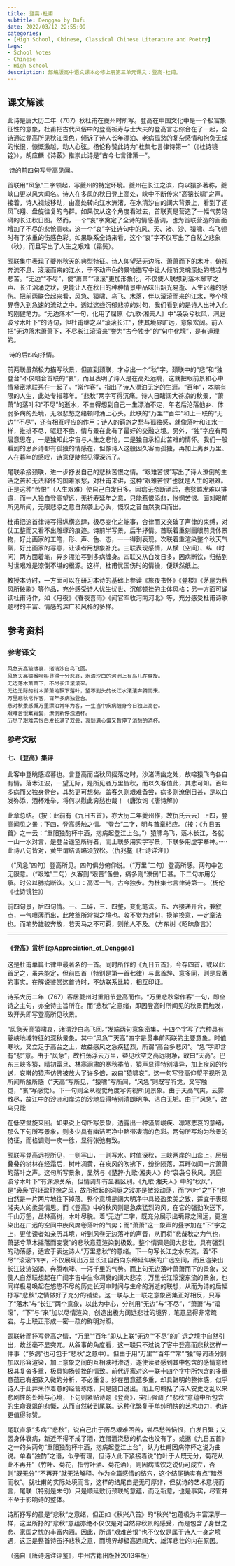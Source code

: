 ```yaml
---
title: 登高-杜甫
subtitle: Denggao by Dufu
date: 2022/03/12 22:55:09
categories:
- [High School, Chinese, Classical Chinese Literature and Poetry]
tags:
- School Notes
- Chinese
- High School
description: 部编版高中语文课本必修上册第三单元课文：登高-杜甫。
---
```


## 课文解读

​	此诗是唐大历二年（767）秋杜甫在夔州时所写。登高在中国文化中是一个极富象征性的意象，杜甫把古代风俗中的登高祈寿与士大夫的登高言志综合在了一起，全诗通过登高所见秋江景色，倾诉了诗人长年漂泊、老病孤愁的复杂感情和抱负无成的怅恨，慷慨激越，动人心弦。杨伦称赞此诗为“杜集七言律诗第一”（《杜诗镜铨》），胡应麟《诗薮》推崇此诗是“古今七言律第一”。

​	诗的前四句写登高见闻。

​	首联用“风急”二字领起，写夔州的特定环境。夔州在长江之滨，向以猿多著称，夔峡口更以风大闻名。诗人在多风的秋日登上高处，峡中不断传来“高猿长啸”之声。接着，诗人视线移动，由高处转向江水洲渚，在水清沙白的阔大背景上，看到了迎风飞翔、盘旋往复的鸟群。如果仅从这个角度看过去，首联真是营造了一幅气势磅礴的长江秋日图。然而，一个“哀”字奠定了全诗的情感基调，也为首联营造的画面增加了不尽的悲怆意味，这一个“哀”字让诗句中的风、天、渚、沙、猿啸、鸟飞顿时有了浓重的伤感色彩。如果联系全诗来看，这个“哀”字不仅写出了自然之悲象（秋），而且写出了人生之艰难（霜鬓）。

​	颔联集中表现了夔州秋天的典型特征。诗人仰望茫无边际、萧萧而下的木叶，俯视奔流不息、滚滚而来的江水，于不动声色的景物描写中让人倾听灵魂深处的苍凉与悲苦。“无边”“不尽”，使“萧萧”“滚滚”更加形象化，不仅使人联想到落木窸窣之声、长江汹涌之状，更能让人在秋日的种种情景中品味出韶光易逝、人生迟暮的感伤。把前两联合起来看，风急、猿啸、鸟飞、木落，伴以滚滚而来的江水，整个境界卷入到急速的流动之中。透过这些沉郁悲凉的对句，我们看到的是诗人出神入化的刚健笔力。“无边落木”一句，化用了屈原《九歌·湘夫人》中“袅袅兮秋风，洞庭波兮木叶下”的诗句，但杜甫继之以“滚滚长江”，使其境界旷远，意象宏阔。前人把“无边落木萧萧下，不尽长江滚滚来”誉为“古今独步”的“句中化境”，是有道理的。

​	诗的后四句抒情。

​	前两联虽然极力描写秋景，但直到颈联，才点出一个“秋”字。颈联中的“悲”和“独登台”不仅暗合首联的“哀”，而且表明了诗人是在高处远眺，这就把眼前景和心中情紧密地联系在一起了。“常作客”，指出了诗人漂泊无定的生涯。“百年”，本喻有限的人生，此处专指暮年。“悲秋”两字写得沉痛。诗人日睹阔大苍凉的秋景，“萧萧”的落叶和“不尽”的逝水，不由得想到自己一生漂泊不定，年老后沦落他乡、体弱多病的处境，无限悲愁之绪顿时涌上心头。此联的“万里”“百年”和上一联的“无边”“不尽”，还有相互呼应的作用：诗人的羁旅之愁与孤独感，就像落叶和江水一样，推排不尽，驱赶不绝，情与景在此有了最好的交融之境。另外，“独”字应有两层意思在，一是独知此宇宙与人生之悲怆，二是独自承担此苦难的情怀。我们一般看到的思乡诗都有孤独的情感在，但像诗人这般因久客而孤独，再加上离乡万里、人在暮年的感叹，诗意便陡然见得深沉了。

​	尾联承接颈联，进一步抒发自己的悲秋苦恨之情。“艰难苦恨”写出了诗人潦倒的生活之苦和无法释怀的国难家愁，对杜甫来讲，这种“艰难苦恨”也就是人生的艰难。正是这种“苦恨”（人生艰难）使自己白发日多。因病无奈断酒后，悲愁越发难以排遣，而一人独自登高望远，无祈寿延年之意，只能惹恨添悲，怅惘苦恨。面对眼前所见所闻，无限悲凉之意自然袭上心头，慨叹之音白然脱口而出。

​	杜甫把这首律诗写得纵横恣肆，极尽变化之能事，合律而又突破了声律的束缚，对仗工整而又看不出雕琢的痕迹。诗前半写景，后半抒情。首联着重刻画眼前具体景物，好比画家的工笔，形、声、色、态，一一得到表现。次联着重渲染整个秋天气氛，好比画家的写意，让读者用想象补充。三联表现感情，从横（空间）、纵（时问）两方面着笔，异乡漂泊写到多病缠身。四联又从白发日多，因病断饮，归结到时世艰难是潦倒不堪的根源。这样，杜甫忧国伤时的情操，便跃然纸上。

​	教授本诗时，一方面可以在研习本诗的基础上参读《旅夜书怀》《登楼》《茅屋为秋风所破歌》等作品，充分感受诗人忧生忧世、沉郁顿挫的主体风格；另一方面可诵读杜甫诗作，如《月夜》《春夜喜雨》《闻官军收河南河北》等，充分感受杜甫诗歌题材的丰富、情感的深广和风格的多样。

## 参考资料

### 参考译文

```template:classcial-chinese-literature-and-poetry-translation
风急天高猿啸哀，渚清沙白鸟飞回。
风急天高猿猴啼叫显得十分悲哀，水清沙白的河洲上有鸟儿在盘旋。
无边落木萧萧下，不尽长江滚滚来。
无边无际的树木萧萧地飘下落叶，望不到头的长江水滚滚奔腾而来。
万里悲秋常作客，百年多病独登台。
悲对秋景感慨万里漂泊常年为客，一生当中疾病缠身今日独上高台。
艰难苦恨繁霜鬓，潦倒新停浊酒杯。
历尽了艰难苦恨白发长满了双鬓，衰颓满心偏又暂停了消愁的酒杯。
```

### 参考文献

#### 七、《登高》集评

​	此客中登眺感迟暮也。言登高而当秋风摇落之时，沙渚清幽之处，故啼猿飞鸟各自有情。落木江波，一望无际，是所见者万里皆秋，而以久客值此，其悲可知。百年多病而又独身登台，其愁更可想矣。盖客久则艰难备尝，病多则潦倒日甚，是以白发弥添，酒杯难举，将何以慰此穷愁也哉！（唐汝询《唐诗解》）

​	此章总结。（按：此前有《九日五首》，亦大历二年夔州作，故仇氏云云）上四，登高闻见之景；下四，登高感触之情。“登台”二字，明与首章相应。（按：《九日五首》之一云：“重阳独酌杯中酒，抱病起登江上台。”）猿啸鸟飞，落木长江，各就一山一水对言，是登台遥望所得者，而上联多用实字写景，下联多用虚字摹神。·····此诗八句皆对，黄生谓结调略须放松。（仇兆鳌《杜诗详注》）

​	（“风急”四句）登高所见。四句俱分俯仰说。（“万里”二句）登高所感。两句中包无限意。（“艰难”二句）久客则“艰苦”备尝，痛多则“潦倒”日甚。下二句亦用分承。时公以肺病断饮。又曰：高浑一气，古今独步。为杜集七言律诗第一。（杨伦《杜诗镜铨》）

​	前四句景，后四句情。一、二碎，三、四整，变化笔法。五、六接递开合，兼叙点，一气喷薄而出，此放翁所常拟之境也。收不觉为对句，换笔换意，一定章法也。而笔势雄骏奔放，若天马之不可羁，则他人不及。（方东树《昭昧詹言》）

---

#### 《登高》赏析 [@Appreciation_of_Denggao]

​	这是杜甫单篇七律中最著名的一首。同时所作的《九日五首》，今存四首，或以此首足之，虽未能定，但前四首（特别是第一首七律）与此首辞、意多同，则是显著的事实。在解说鉴赏这首诗时，不妨联系比较，相互印证。

​	诗系大历二年（767）客居夔州时重阳节登高而作。“万里悲秋常作客”一句，即全诗之主句，亦全诗主旨所在。而“悲秋”之意绪，即因登高时所闻见的秋景而触发，故开头即写登高所见秋景。

​	“风急天高猿啸哀，渚清沙白鸟飞回。”发端两句意象密集，十四个字写了六种具有夔峡地域特征的深秋景象。其中“风急”“天高”四字是贯串前两联的主要意象。时值寒秋，又立足于高台之上，故益感风之急疾猛烈，所谓“高台多悲风”。“急”字即含有“悲”意。由于“风急”，故扫荡浮云万里，益见秋空之高远明净，故曰“天高”。巴东三峡多猿，晴初霜旦、林寒涧肃的寒秋季节，猿声显得特别凄异，加上疾风的传送，哀啭的猿声仿佛被放大了许多倍，故曰“猿啸哀”。这一句写登高仰望平视所见所闻所触所感（“天高”写所见，“猿啸”写所闻，“风急”则既写听觉，又写触觉，“哀”写感觉）。下一句则全从视觉角度写俯视所见景象。由于天高气爽，云雾散尽，故江中的沙洲和岸边的沙地显得特别清朗明净、洁白无垢。由于“风急”，故鸟只能

​	在低空盘旋来回。如果说上句所写景象，透露出一种骚屑峻疾、凛寒悲哀的意绪，那么下句所写景象，则多少具有幽洁明净中略带凄清的色彩。两句所写均为秋景的特征，而格调则一疾一徐，显得张弛有致。

​	颔联写登高远视所见，一则写山，一则写水。时值深秋，三峡两岸的山峦上，层层叠叠的树林在经霜后，树叶凋黄，在疾风的吹拂下，纷纷陨落，耳畔似闻一片萧萧的落叶之声。这句所写景象，显然与《楚辞·九歌·湘夫人》的“袅袅兮秋风，洞庭波兮木叶下”有渊源关系，但情调却有显著区别。《九歌·湘夫人》中的“秋风”，是“袅袅”的轻盈舒徐之风，故所掀起的洞庭之波亦是微波动荡，而“木叶”之“下”也自然是一片两片地往下掉落。整个意境是阔大明净中具轻盈柔美之致，适宜于表现湘夫人的柔美情思。而《登高》中的秋风则是急疾猛烈的风，在它的强劲吹送下，千山万壑，丛林高树，木叶尽脱。着“无边”二字，既充分展示出境界之阔远，更渲染出在广远的空间中疾风席卷落叶的气势；而“萧萧”这一象声的叠字加在“下”字之上，更使读者如亲历其境，听到风卷无边落叶的声音，从而将“悲哉秋之为气也，萧瑟兮草木摇落而变衰”的悲秋意蕴渲染到极致。整个情调是阔大悲壮，具有强烈的动荡感，适宜于表达诗人“万里悲秋”的意绪。下一句写长江之水东流，着“不尽”“滚滚”四字，不仅展现出万里长江自西向东绵延伸展的广远空间，而且渲染出长江波涛汹涌、奔腾咆哮、一泻千里的气势。而上句无边落叶萧萧而下的景象，又使人自然联想起在广阔宇宙中生命凋衰的阔大悲凉；万里长江滚滚东流的景象，也同样极易唤起在悠悠不尽的历史长河中时间与生命的消逝的联想，从而为诗的后幅抒写“悲秋”之情做好了充分的铺垫。这一联与上一联之意象密集正好相反，只写了“落木”与“长江”两个意象，以此为中心，分别用“无边”与“不尽”，“萧萧”与“滚滚”，“下”与“来”加以尽情渲染，创造出极为阔远悲壮的境界，笔意显得非常疏宕。与上联正形成一密一疏的鲜明对照。

​	颈联转而抒写登高之情，“万里”“百年”即从上联“无边”“不尽”的广远之境中自然引出，故丝毫不显突兀。从叙事的角度看，这一联只不过说了客中登高而悲秋这样一件事（“多病”也可包于“悲秋”之意中）。但由于用“万里”“百年”“常”“独”等词语分别加以形容渲染，加上意象之间的互相映衬渗透，遂使读者感到其中包含的感情意绪极其复沓多重，极具抑扬顿挫的情致。前代评家对这一联十四个字中所包含的多重意蕴已有细致入微的分析，不必重复。妙在虽意蕴多重，却具鲜明的整体感，似乎诗人于此并未作着意的经营琢炼，只是随口说出。而上句概括了诗人安史之乱以来悲剧性的处境与心境，下句则紧贴诗题《登高》，突出强调了“悲秋”意蕴中所包含的生命衰飒的悲慨，从而自然转到尾联。这种化繁复于单纯明快的艺术功力，也许更值得称赞。

​	尾联直承“多病”“悲秋”，说自己由于历尽艰难困苦，尝尽愁苦恼恨，白发日繁；又因身体衰病，新近不得不戒了酒，连借酒浇愁的机会也没有了。或据《九日五首》之一的头两句“重阳独酌杯中酒，抱病起登江上台”，认为杜甫因病停杯之说为曲说。单看“独酌”之语，似乎有理，但诗人此下紧接着说“竹叶于人既无分，菊花从此不再开”（竹叶、菊花，指竹叶酒、菊花酒），则因病戒饮之说仍可成立，否则“既无分”“不再开”就无法解释。作为全篇感情的结穴，这个结尾确实有点“黯然而收”。就杜甫的实际处境而言，这样的结尾自是无可厚非，但就诗的艺术意境而言，尾联（特别是末句）只是顺延敷衍颈联的意蕴，而乏新意，也是事实，尽管并不至于影响诗的整体。

​	诗所抒写的虽是“悲秋”之意绪，但正如《秋兴八首》的“秋兴”包蕴极为丰富深厚一样，这里所抒的“悲秋”意蕴亦绝不仅仅是对自然界秋景的感受，而是包含了身世之悲、家国之忧的丰富内涵。因此，所谓“艰难苦恨”也不仅仅是属于诗人一身之境遇，这正是整首诗虽抒悲秋之意，而境界却极高远阔大、雄浑悲壮的内在原因。

（选自《唐诗选注评鉴》，中州古籍出版社2013年版）